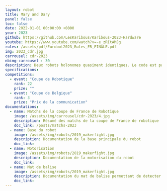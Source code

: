 ```yaml
---
layout: robot
title: Mary and Dary
panel: false
toc: false
date: 2022-01-01 00:00:00 +0800
year: 2023
github: https://github.com/LesKaribous/Karibous-2023-Hardware
youtube: https://www.youtube.com/watch?v=-e_zRItAMJg
rules: /assets/pdf/Eurobot2023_Rules_FR_FINALE.pdf
img: 2023_cdr.jpg
carrousel: cdr-2023
nbimg-carrousel : 30
description: Deux robots holonomes quasiment identiques. Le code est partagé entre les deux robots ainsi que l'ensemble de l'architecture software et materiel.
specifications: 
competitions:
  - event: "Coupe de Robotique"
    rank: 22
    prize: ""
  - event: "Coupe de Belgique"
    rank: 3
    prize: "Prix de la communication"
documentations:
  - name: Matchs de la coupe de France de Robotique
    image: /assets/img/carrousel/cdr-2023/4.jpg
    description: Résumé des matchs de la coupe de France de robotique
    doc_link: /posts/matchs-2023
  - name: Base du robot
    image: /assets/img/robots/2019_makerfight.jpg
    description: Documentation de la base principale du robot
    doc_link: 
  - name: Motorisation
    image: /assets/img/robots/2019_makerfight.jpg
    description: Documentation de la motorisation du robot
    doc_link: 
  - name: Mat de balise
    image: /assets/img/robots/2019_makerfight.jpg
    description: Documentation du mat de balise permettant de detecter l'adversaire
    doc_link: 
---
```



